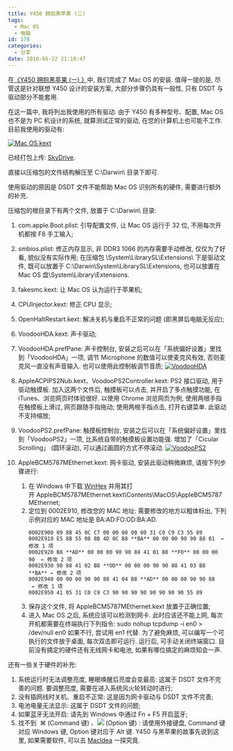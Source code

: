 ```yaml
---
title: Y450 拥抱黑苹果 (二)
tags:
  - Mac OS
  - 电脑
id: 178
categories:
  - 分享
date: 2010-05-22 21:10:47
---
```


在[《Y450 拥抱黑苹果 (一) 》](http://raychow.info/2010/y450-mac-os-chapter-1.html)中, 我们完成了 Mac OS 的安装. 值得一提的是, 尽管这是针对联想 Y450 设计的安装方案, 大部分步骤仍具有一般性, 只有 DSDT 与驱动部分不能套用.

在这一篇中, 我将列出我使用的所有驱动. 由于 Y450 有多种型号、配置, Mac OS 也不是为 PC 机设计的系统, 就算测试正常的驱动, 在您的计算机上也可能不工作. 目前我使用的驱动有:

[![Mac OS kext](http://img.beamnote.com/2010/mac-os-kext.png)](http://img.beamnote.com/2010/mac-os-kext.png)<!-- more -->

已经打包上传: [SkyDrive](http://cid-2343b4049d516106.skydrive.live.com/self.aspx/Ray%5E4s%20files/Mac%5E_OS%5E_X%5E_10%5E_6%5E_3%5E_Drivers%5E_For%5E_Y450.zip).

直接以压缩包的文件结构解压至 C:\Darwin\ 目录下即可.

使用驱动的原因是 DSDT 文件不能帮助 Mac OS 识别所有的硬件, 需要进行额外的补充.

压缩包的根目录下有两个文件, 放置于 C:\Darwin\ 目录:

1. com.apple.Boot.plist:
引导配置文件, 让 Mac OS 运行于 32 位, 不用每次开机都按 F8 手工输入;
2. smbios.plist:
修正内存显示, 非 DDR3 1066 的内存需要手动修改, 仅仅为了好看, 貌似没有实际作用;
在压缩包 \System\LibrarySL\Extensions\ 下是驱动文件, 既可以放置于 C:\Darwin\System\LibrarySL\Extensions\, 也可以放置在 Mac OS 盘\System\Library\Extensions\.

1. fakesmc.kext:
让 Mac OS 认为运行于苹果机;
2. CPUInjector.kext:
修正 CPU 显示;
3. OpenHaltRestart.kext:
解决关机与重启不正常的问题 (即黑屏后电脑无反应);
4. VoodooHDA.kext:
声卡驱动;
5. VoodooHDA.prefPane:
声卡控制台, 安装之后可以在「系统偏好设置」里找到「VoodooHDA」一项, 调节 Microphone 的数值可以使麦克风有效, 否则麦克风一直没有声音输入. 也可以使用此控制板调节音质;
[![VoodooHDA](http://img.beamnote.com/2010/voodoohda.png)](http://img.beamnote.com/2010/voodoohda.png)
6. AppleACPIPS2Nub.kext、VoodooPS2Controller.kext:
PS2 接口驱动, 用于驱动触摸板. 加入这两个文件后, 触摸板可以点击, 并开启了多点触摸功能, 在 iTunes、浏览网页时体验很好.
以使用 Chrome 浏览网页为例, 使用两根手指在触摸板上滑过, 网页跟随手指拖动; 使用两根手指点击, 打开右键菜单. 此驱动不支持缩放;
7. VoodooPS2.prefPane:
触摸板控制台, 安装之后可以在「系统偏好设置」里找到「VoodooPS2」一项, 比系统自带的触摸板设置功能强. 增加了「Cicular Scrolling」 (圆环滚动), 可以通过画圆的方式不停滚动.
[![VoodooPS2](http://img.beamnote.com/2010/voodoops2.png)](http://img.beamnote.com/2010/voodoops2.png)
8. AppleBCM5787MEthernet.kext:
网卡驱动, 安装此驱动稍微麻烦, 请按下列步骤进行:

    1. 在 Windows 中下载 [WinHex](http://www.greendown.cn/soft/8797.html) 并用其打开 AppleBCM5787MEthernet.kext\Contents\MacOS\AppleBCM5787MEthernet;
    2. 定位到 0002E910, 修改您的 MAC 地址:
       需要修改的地方以粗体标出, 下列示例对应的 MAC 地址是 BA:AD:FO:OD:BA:AD.
       ```
       0002E900 09 8B 45 0C C7 00 00 00 00 00 31 C0 C9 C3 55 89
       0002E910 E5 8B 55 08 8B 4D 0C B8 **BA** 00 00 00 90 90 88 01  ← 修改 1 项
       0002E920 B8 **AD** 00 00 00 90 90 88 41 01 B8 **FO** 00 00 00 90  ← 修改 2 项
       0002E930 90 88 41 02 B8 **OD** 00 00 00 90 90 88 41 03 B8 **BA** ← 修改 2 项
       0002E940 00 00 00 90 90 88 41 04 B8 **AD** 00 00 00 90 90 88  ← 修改 1 项
       0002E950 41 05 31 C0 C9 C3 90 90 90 90 90 90 90 90 55 89
       ```
    3. 保存这个文件, 将 AppleBCM5787MEthernet.kext 放置于正确位置;
    4. 进入 Mac OS 之后, 系统应该可以检测到网卡. 此时应该还不能上网, 每次开机都需要在终端执行下列指令:
sudo nohup tcpdump -i en0 > /dev/null
en0 如果不行, 尝试用 en1 代替.
为了避免麻烦, 可以编写一个可执行的文件放于桌面, 每次双击即可运行.
运行后, 可手动关闭终端窗口.
目前没有搞定的硬件还有无线网卡和电池, 如果有哪位搞定的麻烦知会一声.

还有一些关于硬件的补充:

1. 系统运行时无法调整亮度, 睡眠唤醒后亮度会变最高:
这属于 DSDT 文件不完善的问题. 要调整亮度, 需要在进入系统风火轮转动时进行;
2. 没有插网线时关机、重启不正常:
这是因为网卡驱动与 DSDT 文件不完善;
3. 电池电量无法显示:
这属于 DSDT 文件的问题;
4. 如果蓝牙无法开启:
请先到 Windows 中通过 Fn + F5 开启蓝牙;
5. 找不到  ⌘ (Command 键) 、![](http://km.support.apple.com/library/APPLE/APPLECARE_ALLGEOS/HT1343/ks_option.gif) (Option 键) :
请使用外接键盘, Command 键对应 Windows 键, Option 键对应于 Alt 键.
Y450 与黑苹果的故事先说到这里, 如果需要软件, 可以去 [MacIdea](http://www.macidea.com/thread-6689-1-1.html) 一探究竟.

